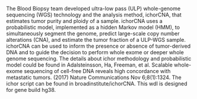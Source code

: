The Blood Biopsy team developed ultra-low pass (ULP) whole-genome sequencing (WGS) technology and the analysis method, ichorCNA, that estimates tumor purity and ploidy of a sample. ichorCNA uses a probabilistic model, implemented as a hidden Markov model (HMM), to simultaneously segment the genome, predict large-scale copy number alterations (CNA), and estimate the tumor fraction of a ULP-WGS sample. ichorCNA can be used to inform the presence or absence of tumor-derived DNA and to guide the decision to perform whole exome or deeper whole genome sequencing. The details about ichor methodology and probabilistic model could be found in Adalsteinsson, Ha, Freeman, et al. Scalable whole-exome sequencing of cell-free DNA reveals high concordance with metastatic tumors. (2017) Nature Communications Nov 6;8(1):1324. The ichor script can be found in broadinstitute/ichorCNA. This wdl is designed for gene build hg38.
